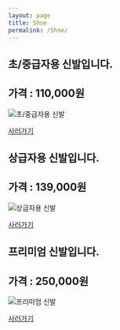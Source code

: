 ```yaml
---
layout: page
title: Shoe
permalink: /Shoe/
---
```


초/중급자용 신발입니다.
--------------------

## 가격 : 110,000원

![초/중급자용 신발](http://www.badmintonmarket.co.kr/data/shopimages/product/049001040000000012.jpg)

[사러가기](http://www.badmintonmarket.co.kr/front/productdetail.php?productcode=049001040000000012&code=049003002000&sort=)


상급자용 신발입니다.
--------------------

## 가격 : 139,000원

![상급자용 신발](http://www.badmintonmarket.co.kr/data/shopimages/product/049001012000000024.jpg)

[사러가기](http://www.badmintonmarket.co.kr/front/productdetail.php?productcode=049001012000000024&code=049003003000&sort=)


프리미엄 신발입니다.
--------------------

## 가격 : 250,000원

![프리미엄 신발](http://www.badmintonmarket.co.kr/data/shopimages/product/049001004001000112.jpg)

[사러가기](http://www.badmintonmarket.co.kr/front/productdetail.php?productcode=049001004001000112&code=049003005000&sort=)


